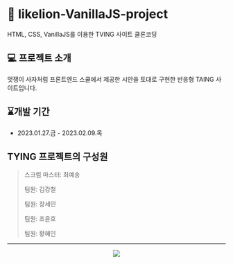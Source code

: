 # **🦁 likelion-VanillaJS-project**

HTML, CSS, VanillaJS를 이용한 TVING 사이트 클론코딩

## 💻 프로젝트 소개

멋쟁이 사자처럼 프론트엔드 스쿨에서 제공한 시안을 토대로 구현한 반응형 TAING 사이트입니다.

## ⌛개발 기간

- 2023.01.27.금 - 2023.02.09.목

## **TYING 프로젝트의 구성원**

>스크럼 마스터: 최예송
>
>팀원: 김강철
>
>팀원: 장세민
>
>팀원: 조윤호
>
>팀원: 황혜인

---
<div align="center">
  <img src="https://user-images.githubusercontent.com/98027471/223627522-ffca1f8b-384b-4dba-92bb-3313c70c7661.gif">
</div>